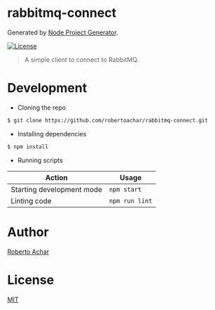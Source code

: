 # rabbitmq-connect

Generated by [Node Project Generator](https://github.com/robertoachar/generator-node).

[![License][license-badge]][license-url]

> A simple client to connect to RabbitMQ.

# Development

* Cloning the repo

```bash
$ git clone https://github.com/robertoachar/rabbitmq-connect.git
```

* Installing dependencies

```bash
$ npm install
```

* Running scripts

| Action                    | Usage          |
| ------------------------- | -------------- |
| Starting development mode | `npm start`    |
| Linting code              | `npm run lint` |

# Author

[Roberto Achar](https://twitter.com/robertoachar)

# License

[MIT](https://github.com/robertoachar/rabbitmq-connect/blob/master/LICENSE)

[license-badge]: https://img.shields.io/github/license/robertoachar/rabbitmq-connect.svg
[license-url]: https://opensource.org/licenses/MIT
